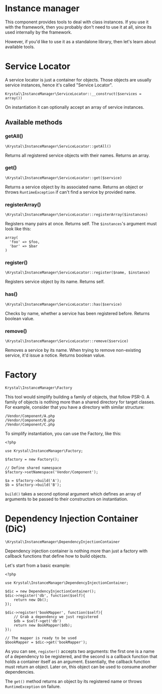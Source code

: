Instance manager
===============

This component provides tools to deal with class instances. If you use it with the framework, then you probably don't need to use it at all, since its used internally by the framework.

However, if you'd like to use it as a standalone library, then let's learn about available tools.

# Service Locator

A service locator is just a container for objects. Those objects are usually service instances, hence it's called "Service Locator". 

    Krystal\InstanceManager\ServiceLocator::__construct($services = array())

On instantiation it can optionally accept an array of service instances.

## Available methods

### getAll()

    \Krystal\InstanceManager\ServiceLocator::getAll()

Returns all registered service objects with their names. Returns an array.

### get()

    \Krystal\InstanceManager\ServiceLocator::get($service)

Returns a service object by its associated name. Returns an object or throws `RuntimeException` if can't find a service by provided name.

### registerArray()

    \Krystal\InstanceManager\ServiceLocator::registerArray($instances)

Registers many pairs at once. Returns self. The `$instances`'s argument must look like this:

    array(
      'foo' => $foo,
      'bar' => $bar
    )
    
### register()

    \Krystal\InstanceManager\ServiceLocator::register($name, $instance)

Registers service object by its name. Returns self.

### has()

    \Krystal\InstanceManager\ServiceLocator::has($service)

Checks by name, whether a service has been registered before. Returns boolean value.

### remove()

    \Krystal\InstanceManager\ServiceLocator::remove($service)

Removes a service by its name. When trying to remove non-existing service, it'd issue a notice. Returns boolean value.


# Factory

    Krystal\InstanceManager\Factory

This tool would simplify building a family of objects, that follow PSR-0. A family of objects is nothing more than a shared directory for target classes. For example, consider that you have a directory with similar structure:

    /Vendor/Component/A.php
    /Vendor/Component/B.php
    /Vendor/Component/C.php

To simplify instantiation, you can use the Factory, like this:

    <?php
    
    use Krystal\InstanceManager\Factory;
    
    $factory = new Factory();
    
    // Define shared namespace
    $factory->setNamespace('Vendor/Component');
    
    $a = $factory->build('A');
    $b = $factory->build('B');

`build()` takes a second optional argument which defines an array of arguments to be passed to their constructors on instantiation.


# Dependency Injection Container (DiC)

    \Krystal\InstanceManager\DependencyInjectionContainer

Dependency injection container is nothing more than just a factory with callback functions that define how to build objects.

Let's start from a basic example:

    <?php
    
    use Krystal\InstanceManager\DependencyInjectionContainer;
    
    $dic = new DependencyInjectionContainer();
    $dic->register('db', function($self){
        return new Db();
    });
    
    $dic->register('bookMapper', function($self){
        // Grab a dependency we just registered
        $db = $self->get('db')
        return new BookMapper($db);
    });
    
    // The mapper is ready to be used
    $bookMapper = $dic->get('bookMapper');

As you can see, `register()` accepts two arguments: the first one is a name of a dependency to be registered, and the second is a callback function that holds a container itself as an argument. Essentially, the callback function must return an object. Later on, this object can be used to consume another dependencies.

The `get()` method returns an object by its registered name or throws `RuntimeException` on failure.